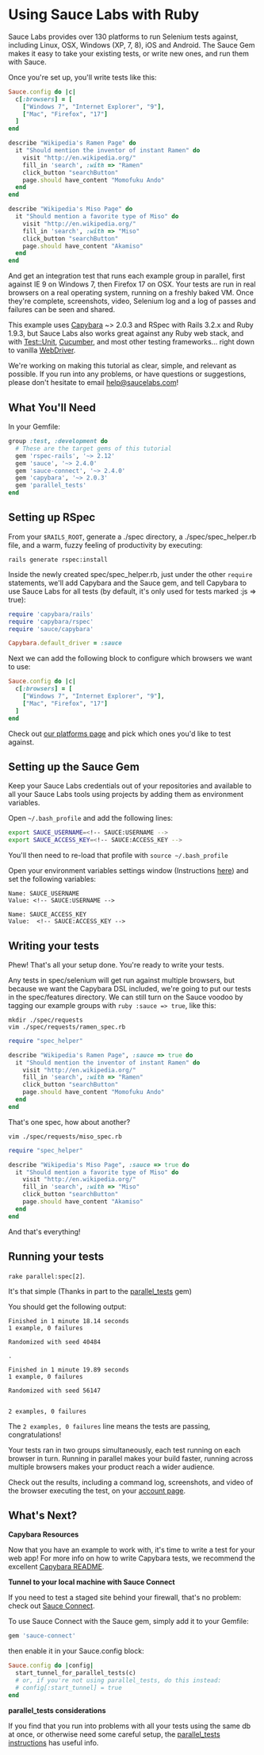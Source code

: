Using Sauce Labs with Ruby
============

Sauce Labs provides over 130 platforms to run Selenium tests against, including Linux, OSX, Windows (XP, 7, 8), iOS and Android.  The Sauce Gem makes it easy to take your existing tests, or write new ones, and run them with Sauce.

Once you're set up, you'll write tests like this:

```ruby
Sauce.config do |c|
  c[:browsers] = [
    ["Windows 7", "Internet Explorer", "9"],
    ["Mac", "Firefox", "17"]
  ]
end

describe "Wikipedia's Ramen Page" do
  it "Should mention the inventor of instant Ramen" do
    visit "http://en.wikipedia.org/"
    fill_in 'search', :with => "Ramen"
    click_button "searchButton"
    page.should have_content "Momofuku Ando"
  end 
end

describe "Wikipedia's Miso Page" do
  it "Should mention a favorite type of Miso" do
    visit "http://en.wikipedia.org/"
    fill_in 'search', :with => "Miso"
    click_button "searchButton"
    page.should have_content "Akamiso"
  end 
end

```

And get an integration test that runs each example group in parallel, 
first against IE 9 on Windows 7, then Firefox 17 on OSX.  Your tests 
are run in real browsers on a real operating system, running on a 
freshly baked VM.  Once they're complete, screenshots, video, Selenium 
log and a log of passes and failures can be seen and shared.

This example uses [Capybara](http://jnicklas.github.com/capybara/) ~> 2.0.3 and RSpec with Rails 3.2.x and Ruby 1.9.3, but Sauce Labs also works great against any Ruby web stack, and with [Test::Unit](https://saucelabs.com/docs/ondemand/getting-started/env/ruby/se2/mac), [Cucumber](https://github.com/sauce-labs/sauce_ruby/wiki/Cucumber-and-Capybara), and most other testing frameworks... right down to vanilla [WebDriver](http://code.google.com/p/selenium/wiki/RubyBindings).

We're working on making this tutorial as clear, simple, and relevant
as possible. If you run into any problems, or have questions or
suggestions, please don't hesitate to email help@saucelabs.com!

What You'll Need
----------------

In your Gemfile:

```ruby
group :test, :development do
  # These are the target gems of this tutorial
  gem 'rspec-rails', '~> 2.12'
  gem 'sauce', '~> 2.4.0'
  gem 'sauce-connect', '~> 2.4.0'
  gem 'capybara', '~> 2.0.3'
  gem 'parallel_tests'
end
```

Setting up RSpec
-----------

From your `$RAILS_ROOT`, generate a ./spec directory, a ./spec/spec_helper.rb file, and a warm, fuzzy feeling of productivity by executing:

    rails generate rspec:install

Inside the newly created spec/spec_helper.rb, just under the other `require` statements, we'll add Capybara and the Sauce gem, and tell Capybara to use Sauce Labs for all tests (by default, it's only used for tests marked :js => true):

```ruby
require 'capybara/rails'
require 'capybara/rspec'
require 'sauce/capybara'

Capybara.default_driver = :sauce
```

Next we can add the following block to configure which browsers we want to use:

```ruby
Sauce.config do |c|
  c[:browsers] = [
    ["Windows 7", "Internet Explorer", "9"],
    ["Mac", "Firefox", "17"]
  ]
end
```

Check out [our platforms page](http://saucelabs.com/docs/browsers) and pick which ones you'd like to test against.

Setting up the Sauce Gem
-------------------------

<!-- SAUCE:LOGIN -->

Keep your Sauce Labs credentials out of your repositories and available to all your Sauce Labs tools using projects by adding them as environment variables.

<!-- SAUCE:BEGIN_PLATFORM:MAC|LINUX -->

Open `~/.bash_profile` and add the following lines:

```bash
export SAUCE_USERNAME=<!-- SAUCE:USERNAME -->
export SAUCE_ACCESS_KEY=<!-- SAUCE:ACCESS_KEY -->
```

You'll then need to re-load that profile with `source ~/.bash_profile`
<!-- SAUCE:END_PLATFORM -->
<!-- SAUCE:BEGIN_PLATFORM:WIN -->
Open your environment variables settings window (Instructions [here](http://www.itechtalk.com/thread3595.html)) and set the following variables:

    Name: SAUCE_USERNAME
    Value: <!-- SAUCE:USERNAME -->

    Name: SAUCE_ACCESS_KEY
    Value:  <!-- SAUCE:ACCESS_KEY -->
<!-- SAUCE:END_PLATFORM -->

Writing your tests
-----------------

Phew!  That's all your setup done.  You're ready to write your tests.

Any tests in spec/selenium will get run against multiple browsers, but
because we want the Capybara DSL included, we're going to put our tests in
the spec/features directory.  We can still turn on the Sauce voodoo by
tagging our example groups with `ruby :sauce => true`, like this:

    mkdir ./spec/requests
    vim ./spec/requests/ramen_spec.rb

```ruby
require "spec_helper"

describe "Wikipedia's Ramen Page", :sauce => true do
  it "Should mention the inventor of instant Ramen" do
    visit "http://en.wikipedia.org/"
    fill_in 'search', :with => "Ramen"
    click_button "searchButton"
    page.should have_content "Momofuku Ando"
  end 
end
```
That's one spec, how about another?

    vim ./spec/requests/miso_spec.rb

```ruby
require "spec_helper"

describe "Wikipedia's Miso Page", :sauce => true do
  it "Should mention a favorite type of Miso" do
    visit "http://en.wikipedia.org/"
    fill_in 'search', :with => "Miso"
    click_button "searchButton"
    page.should have_content "Akamiso"
  end 
end
```

And that's everything!

Running your tests
------------------

`rake parallel:spec[2]`.

It's that simple (Thanks in part to the [parallel_tests](https://github.com/grosser/parallel_tests) gem)

You should get the following output:

    Finished in 1 minute 18.14 seconds
    1 example, 0 failures

    Randomized with seed 40484

    .

    Finished in 1 minute 19.89 seconds
    1 example, 0 failures

    Randomized with seed 56147


    2 examples, 0 failures

The `2 examples, 0 failures` line means the tests are passing, congratulations!

Your tests ran in two groups simultaneously, each test running on each browser in turn.  Running in parallel makes your build faster, running across multiple browsers makes your product reach a wider audience.

Check out the results, including a command log, screenshots, and video of the browser executing the test, on your [account page](https://saucelabs.com/account).

What's Next?
------------
**Capybara Resources**

Now that you have an example to work with, it's time to write a test for your web app! For more info on how to write Capybara tests, we recommend the excellent [Capybara README](https://github.com/jnicklas/capybara).

**Tunnel to your local machine with Sauce Connect**

If you need to test a staged site behind your firewall, that's no problem: check out [Sauce Connect](http://saucelabs.com/docs/connect).

To use Sauce Connect with the Sauce gem, simply add it to your Gemfile:

```ruby
gem 'sauce-connect'
```

then enable it in your Sauce.config block:

```ruby
Sauce.config do |config|
  start_tunnel_for_parallel_tests(c)
  # or, if you're not using parallel_tests, do this instead:
  # config[:start_tunnel] = true
end
```

**parallel_tests considerations**

If you find that you run into problems with all your tests using the same db at once, or otherwise need some careful setup, the 
[parallel_tests instructions](https://github.com/grosser/parallel_tests)
has useful info.

<!-- SAUCE:INCLUDE:get-support -->
